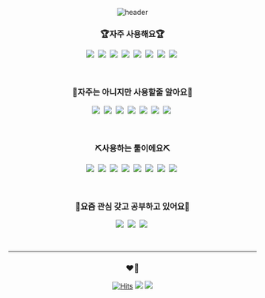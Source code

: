 <div align="center">
  
  ![header](https://capsule-render.vercel.app/api?type=slice&amp;color=008275&amp;height=200&amp;text=MunjunSong&amp;fontColor=fff&amp;fontAlign=70&amp;rotate=13&amp;fontAlignY=25&amp;desc=Developer&amp;descAlign=70.&amp;descAlignY=44)
  
  ### 🏆자주 사용해요🏆
  
  
  <p>
    <a href="#"><img src="https://img.shields.io/badge/-HTML-%23E34F26?style=flat-square&logo=HTML5&logoColor=white"/></a>&nbsp  
    <a href="#"><img src="https://img.shields.io/badge/-CSS3-%231572B6?style=flat-square&logo=CSS3&logoColor=white"/></a>&nbsp  
    <a href="#"><img src="https://img.shields.io/badge/-JavaScript-%23F7DF1E?style=flat-square&logo=JavaScript&logoColor=white"/></a>&nbsp  
    <a href="#"><img src="https://img.shields.io/badge/-jQuery-%230769AD?style=flat-square&logo=jQuery&logoColor=white"/></a>&nbsp
    <a href="#"><img src="https://img.shields.io/badge/-Java-%23007396?style=flat-square&logo=Java&logoColor=white"/></a>&nbsp  
    <a href="#"><img src="https://img.shields.io/badge/-Spring%20Boot-%236DB33F?style=flat-square&logo=Spring%20Boot&logoColor=white"/></a>&nbsp  
    <a href="#"><img src="https://img.shields.io/badge/-Spring%20Batch-%236DB33F?style=flat-square&logo=%20Boot&logoColor=white"/></a>&nbsp
    <a href="#"><img src="https://img.shields.io/badge/-Oracle-%23F80000?style=flat-square&logo=Oracle&logoColor=white"/></a>&nbsp
  </p> 
  <br/>
  
  ### 👏자주는 아니지만 사용할줄 알아요👏

  <p>
    <a href="#"><img src="https://img.shields.io/badge/-Spring%20Security-%236DB33F?style=flat-square&logo=Spring%20Security&logoColor=white"/></a>&nbsp
    <a href="#"><img src="https://img.shields.io/badge/-Docker-%232496ED?style=flat-square&logo=Docker&logoColor=white"/></a>&nbsp
    <a href="#"><img src="https://img.shields.io/badge/-Jenkins-%23D24939?style=flat-square&logo=Jenkins&logoColor=white"/></a>&nbsp
    <a href="#"><img src="https://img.shields.io/badge/-NGINX-%23009639?style=flat-square&logo=NGINX&logoColor=white"/></a>&nbsp 
    <a href="#"><img src="https://img.shields.io/badge/-Linux-%23FCC624?style=flat-square&logo=Linux&logoColor=white"/></a>&nbsp
    <a href="#"><img src="https://img.shields.io/badge/-CentOS-%23262577?style=flat-square&logo=CentOS&logoColor=white"/></a>&nbsp
    <a href="#"><img src="https://img.shields.io/badge/-Python-%233776AB?style=flat-square&logo=Python&logoColor=white"/></a>&nbsp
  </p>
  <br/>

  ### ⛏사용하는 툴이에요⛏

  <p> 
    <a href="#"><img src="https://img.shields.io/badge/-IntelliJ%20IDEA-%23000000?style=flat-square&logo=IntelliJ%20IDEA&logoColor=white"/></a>&nbsp  
    <a href="#"><img src="https://img.shields.io/badge/-Windows-%230078D6?style=flat-square&logo=Windows&logoColor=white"/></a>&nbsp
    <a href="#"><img src="https://img.shields.io/badge/-Sourcetree-%230052CC?style=flat-square&logo=Sourcetree&logoColor=white"/></a>&nbsp  
    <a href="#"><img src="https://img.shields.io/badge/-Redmine-%23B32024?style=flat-square&logo=Redmine&logoColor=white"/></a>&nbsp
    <a href="#"><img src="https://img.shields.io/badge/-GitHub-%23181717?style=flat-square&logo=GitHub&logoColor=white"/></a>&nbsp
    <a href="#"><img src="https://img.shields.io/badge/-GitLab-%23FCA121?style=flat-square&logo=GitLab&logoColor=white"/></a>&nbsp
    <a href="#"><img src="https://img.shields.io/badge/-Slack-%234A154B?style=flat-square&logo=Slack&logoColor=white"/></a>&nbsp
    <a href="#"><img src="https://img.shields.io/badge/-Postman-%23FF6C37?style=flat-square&logo=Postman&logoColor=white"/></a>&nbsp
  </p> 
  <br/>

  ### 🧐요즘 관심 갖고 공부하고 있어요🧐

  <p>
    <a href="#"><img src="https://img.shields.io/badge/-Hibernate-%2359666C?style=flat-square&logo=Hibernate&logoColor=white"/></a>&nbsp
    <a href="#"><img src="https://img.shields.io/badge/-Spring%20Data%20JPA-%236DB33F?style=flat-square&logo=%20Boot&logoColor=white"/></a>&nbsp  
    <a href="#"><img src="https://img.shields.io/badge/-Query%20DSL-informational?style=flat-square&logo=&logoColor=white"/></a>&nbsp
  </p>
  <br/>
  
  <hr>
  
  ### ❤💨

  [![Hits](https://hits.seeyoufarm.com/api/count/incr/badge.svg?url=https%3A%2F%2Fgithub.com%2Fsong960530&count_bg=%2379C83D&title_bg=%23555555&icon=github.svg&icon_color=%23E7E7E7&title=VISIT&edge_flat=false)](https://hits.seeyoufarm.com)
  <a href="https://www.instagram.com/munjunsong/" target="_blank"><img src="https://img.shields.io/badge/-Instagram-%23E4405F?style=flat-square&logo=Instagram&logoColor=white"/></a>
  <a href="mailto:song960530@naver.com"><img src="https://img.shields.io/badge/-Mail-%23EA4335?style=flat-square&logo=gmail&logoColor=white"/></a>
  
</div>
 
 
 
 
 


<!-- ![Footer](https://capsule-render.vercel.app/api?type=waving&color=gradient&height=200&section=footer) -->

<!--로고 사이트 https://simpleicons.org/ -->
<!--아이콘 사이트 https://shields.io/ -->
<!-- <a href="#"><img src="https://img.shields.io/badge/글씨랑색상?style=flat-square&logo=로고이름&logoColor=white"/></a>&nbsp -->  
  
<!-- 렌더링사이트 -->
<!-- https://github.com/kyechan99/capsule-render -->





